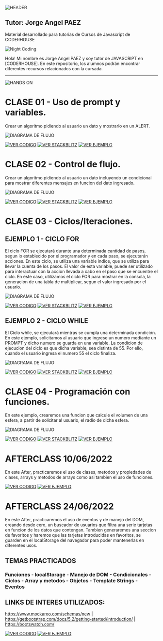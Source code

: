 ![HEADER](https://raw.githubusercontent.com/GiorgioCode/Tutorias_Javascript/master/HEADER_CODER.png)
## Tutor: Jorge Angel PAEZ
Material desarrollado para tutorias de Cursos de Javascript de CODERHOUSE

![Night Coding](https://tutoriasjs.netlify.app/coding_gif.gif)

Hola! Mi nombre es Jorge Angel PAEZ y soy tutor de JAVASCRIPT en [CODERHOUSE].
En este repositorio, los alumnos podrán encontrar diferentes recursos relacionados con la cursada.

---
![HANDS ON](https://tutoriasjs.netlify.app/HANDSON_HEADER.png)

# CLASE 01 - Uso de prompt y variables.

Crear un algoritmo pidiendo al usuario un dato y mostrarlo en un ALERT.

![DIAGRAMA DE FLUJO](https://raw.githubusercontent.com/GiorgioCode/Tutorias_Javascript/master/HANDS-ON/Clase_01/DiagramaFlujo01.png)

[![VER CODIGO](https://tutoriasjs.netlify.app/boton_vercodigo.png)](https://github.com/GiorgioCode/Tutorias_Javascript/tree/master/HANDS-ON/Clase_01) [![VER STACKBLITZ](https://tutoriasjs.netlify.app/boton_stackblitz.png)](https://stackblitz.com/edit/js-w1a4ub?file=index.html,index.js) [![VER EJEMPLO](https://tutoriasjs.netlify.app/boton_ejemplo.png)](https://tutoriasjs.netlify.app/HANDS-ON/Clase_01)

# CLASE 02 - Control de flujo.

Crear un algoritmo pidiendo al usuario un dato incluyendo un condicional para mostrar diferentes mensajes en funcion del dato ingresado.

![DIAGRAMA DE FLUJO](https://raw.githubusercontent.com/GiorgioCode/Tutorias_Javascript/master/HANDS-ON/Clase_02/DiagramaFlujo02.png)

[![VER CODIGO](https://tutoriasjs.netlify.app/boton_vercodigo.png)](https://github.com/GiorgioCode/Tutorias_Javascript/tree/master/HANDS-ON/Clase_02) [![VER STACKBLITZ](https://tutoriasjs.netlify.app/boton_stackblitz.png)](https://stackblitz.com/edit/js-pja8jr?file=index.js) [![VER EJEMPLO](https://tutoriasjs.netlify.app/boton_ejemplo.png)](https://tutoriasjs.netlify.app/HANDS-ON/Clase_02)

# CLASE 03 - Ciclos/Iteraciones.

EJEMPLO 1 - CICLO FOR
---
El ciclo FOR se ejecutará durante una determinada cantidad de pasos, segun lo establecido por el programador y en cada paso, se ejecutarán acciones. En este ciclo, se utiliza una variable indice, que se utiliza para llevar la cuenta de los pasos. El valor de esta variable, puede ser utilizado para interactuar con la accion llevada a cabo en el paso que se encuentre el ciclo.
En este caso, utilizamos el ciclo FOR para mostrar en la consola, la generacion de una tabla de multiplicar, segun el valor ingresado por el usuario.

![DIAGRAMA DE FLUJO](https://raw.githubusercontent.com/GiorgioCode/Tutorias_Javascript/master/HANDS-ON/Clase_03_FOR/DiagramaFlujo03FOR.png)

[![VER CODIGO](https://tutoriasjs.netlify.app/boton_vercodigo.png)](https://github.com/GiorgioCode/Tutorias_Javascript/tree/master/HANDS-ON/Clase_03_FOR) [![VER STACKBLITZ](https://tutoriasjs.netlify.app/boton_stackblitz.png)](https://stackblitz.com/edit/js-2pfxz9?file=index.html,index.js) [![VER EJEMPLO](https://tutoriasjs.netlify.app/boton_ejemplo.png)](https://tutoriasjs.netlify.app/HANDS-ON/Clase_03_FOR)

EJEMPLO 2 - CICLO WHILE
---
El Ciclo while, se ejecutará mientras se cumpla una determinada condición.
En este ejemplo, solicitamos al usuario que ingrese un numero mediante un PROMPT y dicho numero se guarda en una variable. La condicion de ejecucion del ciclo es que dicha variable, sea distinta de 55.
Por ello, cuando el usuario ingresa el numero 55 el ciclo finaliza.

![DIAGRAMA DE FLUJO](https://raw.githubusercontent.com/GiorgioCode/Tutorias_Javascript/master/HANDS-ON/Clase_03_WHILE/DiagramaFlujo03WHILE.png)

[![VER CODIGO](https://tutoriasjs.netlify.app/boton_vercodigo.png)](https://github.com/GiorgioCode/Tutorias_Javascript/tree/master/HANDS-ON/Clase_03_WHILE) [![VER STACKBLITZ](https://tutoriasjs.netlify.app/boton_stackblitz.png)](https://stackblitz.com/edit/js-msmecz?file=index.html,index.js) [![VER EJEMPLO](https://tutoriasjs.netlify.app/boton_ejemplo.png)](https://tutoriasjs.netlify.app/HANDS-ON/Clase_03_WHILE)

# CLASE 04 - Programación con funciones.

En este ejemplo, crearemos una funcion que calcule el volumen de una esfera, a partir de solicitar al usuario, el radio de dicha esfera.

![DIAGRAMA DE FLUJO](https://raw.githubusercontent.com/GiorgioCode/Tutorias_Javascript/master/HANDS-ON/Clase_04/DiagramaFlujo04.png)

[![VER CODIGO](https://tutoriasjs.netlify.app/boton_vercodigo.png)](https://github.com/GiorgioCode/Tutorias_Javascript/tree/master/HANDS-ON/Clase_04) [![VER STACKBLITZ](https://tutoriasjs.netlify.app/boton_stackblitz.png)](https://stackblitz.com/edit/js-hfnwry?file=index.html,index.js) [![VER EJEMPLO](https://tutoriasjs.netlify.app/boton_ejemplo.png)](https://tutoriasjs.netlify.app/HANDS-ON/Clase_04)

# AFTERCLASS 10/06/2022

En este After, practicaremos el uso de clases, metodos y propiedades de clases, arrays y metodos de arrays como asi tambien el uso de funciones.


[![VER CODIGO](https://tutoriasjs.netlify.app/boton_vercodigo.png)](https://github.com/GiorgioCode/Tutorias_Javascript/tree/master/AFTERCLASS/10062022/) [![VER EJEMPLO](https://tutoriasjs.netlify.app/boton_ejemplo.png)](https://tutoriasjs.netlify.app/AFTERCLASS/10062022/)

# AFTERCLASS 24/06/2022

En este After, practicaremos el uso de eventos y de manejo del DOM, creando desde cero, un buscador de usuarios que filtra una serie tarjetas en funcion de los datos que contengan. Tambien generaremos una seccion de favoritos y haremos que las tarjetas introducidas en favoritos, se guarden en el localStorage del navegador para poder mantenerlas en diferentes usos.
## TEMAS PRACTICADOS
### Funciones - localStorage - Manejo de DOM - Condicionales - Ciclos - Array y metodos - Objetos - Template Strings - Eventos
## LINKS DE INTERES UTILIZADOS:
 https://www.mockaroo.com/schemas/new | https://getbootstrap.com/docs/5.2/getting-started/introduction/ |  https://bootswatch.com/


[![VER CODIGO](https://tutoriasjs.netlify.app/boton_vercodigo.png)](https://github.com/GiorgioCode/Tutorias_Javascript/tree/master/AFTERCLASS/24062022/) [![VER EJEMPLO](https://tutoriasjs.netlify.app/boton_ejemplo.png)](https://tutoriasjs.netlify.app/AFTERCLASS/24062022/)